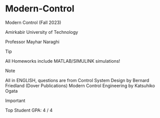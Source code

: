 # Modern-Control
Modern Control (Fall 2023) 

Amirkabir University of Technology

Professor Mayhar Naraghi

> [!TIP]
> All Homeworks include MATLAB/SIMULINK simulations!

> [!NOTE]
> All in ENGLISH, questions are from 
>  Control System Design by Bernard Friedland (Dover Publications)
> Modern Control Engineering by Katsuhiko Ogata

> [!IMPORTANT]
> Top Student GPA: 4 / 4 

